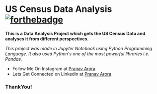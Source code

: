 # US Census Data Analysis [![forthebadge](https://forthebadge.com/images/badges/made-with-python.svg)](https://forthebadge.com)

**This is a Data Analysis Project which gets the US Census Data and analyses it from different perspectives.**

_This project was made in Jupyter Notebook using Python Programming Language. It also used Python's one of the most powerful libraries i.e. Pandas._

* Follow Me On Instagram at [Pranav Arora](https://www.instagram.com/arorapranav187)
* Lets Get Connected on Linkedin at [Pranav Arora](https://www.linkedin.com/in/pranav-arora-354b71bb/)


### ThankYou!

